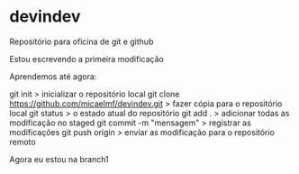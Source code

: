 # devindev
Repositório para oficina de git e github

Estou escrevendo a primeira modificação

Aprendemos até agora:

git init > inicializar o repositório local
git clone https://github.com/micaelmf/devindev.git > fazer cópia para o repositório local
git status > o estado atual do repositório
git add . > adicionar todas as modificação no staged
git commit -m "mensagem" > registrar as modificações
git push origin > enviar as modificação para o repositório remoto

Agora eu estou na branch1